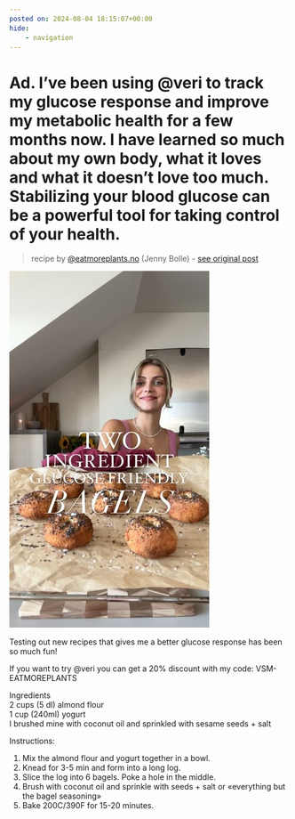 ```yaml
---
posted on: 2024-08-04 18:15:07+00:00
hide:
    - navigation
---
```


# Ad. I’ve been using @veri to track my glucose response and improve my metabolic health for a few months now. I have learned so much about my own body, what it loves and what it doesn’t love too much. Stabilizing your blood glucose can be a powerful tool for taking control of your health.  

> recipe by [@eatmoreplants.no](https://www.instagram.com/eatmoreplants.no/) 
(Jenny Bolle) - [see original post](https://instagram.com/p/C-QfTkEqiws)

![](../img/eatmoreplants.no_04-08-2024_1808.png)

  
Testing out new recipes that gives me a better glucose response has been so much fun!  
  
If you want to try @veri you can get a 20% discount with my code: VSM-EATMOREPLANTS  
  
Ingredients   
2 cups (5 dl) almond flour  
1 cup (240ml) yogurt  
I brushed mine with coconut oil and sprinkled with sesame seeds + salt  
  
Instructions:  
1. Mix the almond flour and yogurt together in a bowl.  
2. Knead for 3-5 min and form into a long log.   
3. Slice the log into 6 bagels. Poke a hole in the middle.  
4. Brush with coconut oil and sprinkle with seeds + salt or «everything but the bagel seasoning»  
5. Bake 200C/390F for 15-20 minutes.   